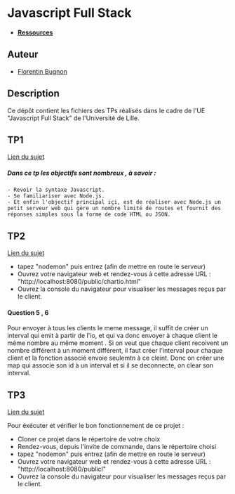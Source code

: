 # Javascript Full Stack

- **[Ressources](https://www.fil.univ-lille.fr/~routier/enseignement/licence/jsfs/)**

## Auteur

- [Florentin Bugnon](https://github.com/Florenpain)

## Description

Ce dépôt contient les fichiers des TPs réalisés dans le cadre de l'UE "Javascript Full Stack" de l'Université de Lille.

## TP1

[Lien du sujet](https://www.fil.univ-lille.fr/~routier/enseignement/licence/jsfs/tdtp/toy-server.html)

##### Dans ce tp les objectifs sont nombreux , à savoir :
    - Revoir la syntaxe Javascript.
    - Se familiariser avec Node.js.
    - Et enfin l'objectif principal içi, est de réaliser avec Node.js un petit serveur web qui gère un nombre limité de routes et fournit des réponses simples sous la forme de code HTML ou JSON.

## TP2

[Lien du sujet](https://www.fil.univ-lille.fr/~routier/enseignement/licence/jsfs/tdtp/chartio.html)

- tapez "nodemon" puis entrez (afin de mettre en route le serveur)
- Ouvrez votre navigateur web et rendez-vous à cette adresse URL : "http://localhost:8080/public/chartio.html"
- Ouvrez la console du navigateur pour visualiser les messages reçus par le client.

#### Question 5 , 6

Pour envoyer à tous les clients le meme message,
il suffit de créer un interval qui emit à partir de l'io,
et qui va donc envoyer à chaque client le même nombre au même moment .
Si on veut que chaque client recoivent un nombre différent à un moment différent,
il faut créer l'interval pour chaque client et la fonction associé envoie seulemtn à ce cleint.
Donc on créer une map qui associe son id à un interval et si il se deconnecte,
on clear son interval.

## TP3

[Lien du sujet](https://www.fil.univ-lille.fr/~routier/enseignement/licence/jsfs/tdtp/toy-mongo.html)

Pour éxécuter et vérifier le bon fonctionnement de ce projet :

- Cloner ce projet dans le répertoire de votre choix
- Rendez-vous, depuis l'invite de commande, dans le répertoire choisi
- tapez "nodemon" puis entrez (afin de mettre en route le serveur)
- Ouvrez votre navigateur web et rendez-vous à cette adresse URL : "http://localhost:8080/publicl"
- Ouvrez la console du navigateur pour visualiser les messages reçus par le client.
